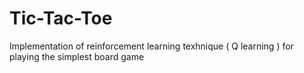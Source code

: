 # Tic-Tac-Toe
Implementation of reinforcement learning texhnique ( Q learning ) for playing the simplest board game
